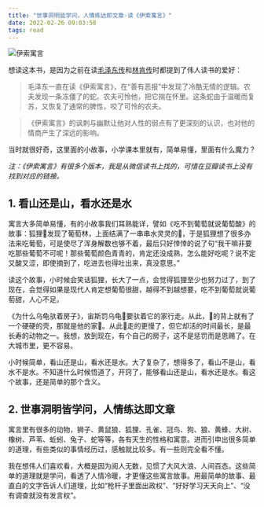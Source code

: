 ```yaml
---
title: "世事洞明皆学问，人情练达即文章-读《伊索寓言》"
date: 2022-02-26 09:03:58
tags: read
---
```


![伊索寓言](https://img1.doubanio.com/lpic/s23007179.jpg)

想读这本书，是因为之前在读[毛泽东传](http://book.douban.com/subject/5246800/)和[林肯传](https://book.douban.com/subject/6811183/)时都提到了伟人读书的爱好：



> 毛泽东一直在读《伊索寓言》，在“善有恶报”中发现了冷酷无情的逻辑。农夫发现一条冻僵了的蛇。农夫可怜他，把它揣在怀里。这条蛇由于温暖而复苏，又恢复了通常的脾性，咬了可怜的农夫。



> 《伊索寓言》的讽刺与幽默让他对人性的弱点有了更深刻的认识，也对他的情商产生了深远的影响。



当时就很好奇，这里面的小故事，小学课本里就有，简单易懂，里面有什么魔力？



*注：《伊索寓言》有很多个版本，我是从微信读书上找的，可惜在豆瓣读书上没有找到对应的链接。*



## 1. 看山还是山，看水还是水

寓言大多简单易懂，有的小故事我们耳熟能详，譬如《吃不到葡萄就说葡萄酸》的故事：狐狸🦊发现了葡萄林，上面结满了一串串水灵灵的🍇，于是狐狸想了很多办法来吃葡萄，可是使尽了浑身解数也够不着，最后只好悻悻的说了句“我干嘛非要吃那些葡萄不可呢！那些葡萄颜色青青的，肯定还没成熟，怎么能好吃呢？说不定又酸又涩，即使摘到了，吃进去也得吐出来，真没意思。”



读这个故事，小时候会笑话狐狸，长大了一点，会觉得狐狸至少也努力过了，到了现在，会觉得如果是现代人肯定想葡萄很甜，越得不到越想要，吃不到葡萄就说葡萄甜，人心不足。



《为什么乌龟驮着房子》，宙斯罚乌龟🐢要驮着它的家行走。从此，🐢的背上就有了一个硬硬的壳，那就是他的家🏡。从此🐢走的更慢了，但它却活的时间最长，是最长寿的动物之一。我想，放到现在，有个自己的房子，这不是惩罚而是恩赐了。在大城市里，更不容易。



小时候简单，看山还是山，看水还是水。大了复杂了，想得多了，看山不是山，看水不是水。不知道什么时候悟道了，开窍了，能够看山还是山，看水还是水。看这个故事，还是简单的那个含义。



## 2. 世事洞明皆学问，人情练达即文章



寓言里有很多的动物，狮子、黄鼠狼、狐狸、孔雀、冠鸟、狗、狼、黄蜂、大树、橡树、芦苇、蚯蚓、兔子、蛇等等，各有天生的性格和寓意。进而引申出很多简单的道理，有些类似的事情经历过，感触就比较多。有一些则完全看不懂。



我在想伟人们喜欢看，大概是因为阅人无数，见惯了大风大浪、人间百态。这些简单的道理就是学问，看透了人情冷暖，才更懂这些寓言故事。用最简单的故事、最直白的文字告诉人们道理，比如“枪杆子里面出政权”、“好好学习天天向上”、“没有调查就没有发言权”。
